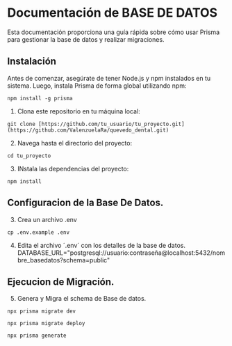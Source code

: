 # Documentación de BASE DE DATOS

Esta documentación proporciona una guía rápida sobre cómo usar Prisma para gestionar la base de datos y realizar migraciones.

## Instalación

Antes de comenzar, asegúrate de tener Node.js y npm instalados en tu sistema. Luego, instala Prisma de forma global utilizando npm:

```
npm install -g prisma
```

1. Clona este repositorio en tu máquina local:

```
git clone [https://github.com/tu_usuario/tu_proyecto.git](https://github.com/ValenzuelaRa/quevedo_dental.git)
```

2. Navega hasta el directorio del proyecto:
```
cd tu_proyecto
```

3. INstala las dependencias del proyecto:
```
npm install
```

## Configuracion de la Base De Datos.

3. Crea un archivo .env
```
cp .env.example .env
```

4. Edita el archivo ´.env´ con los detalles de la base de datos.
DATABASE_URL="postgresql://usuario:contraseña@localhost:5432/nombre_basedatos?schema=public"

## Ejecucion de Migración.

5. Genera y Migra el schema de Base de datos.
```
npx prisma migrate dev
```
``` 
npx prisma migrate deploy
 ```
 ``` 
 npx prisma generate
```

